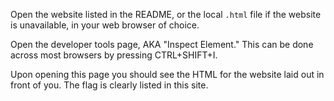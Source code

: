 Open the website listed in the README, or the local `.html` file if the website is unavailable, in your web browser of choice.



Open the developer tools page, AKA "Inspect Element." This can be done across most browsers by pressing CTRL+SHIFT+I.



Upon opening this page you should see the HTML for the website laid out in front of you. The flag is clearly listed in this site.
